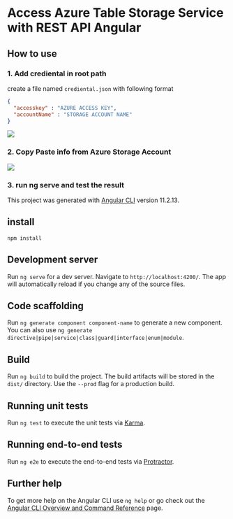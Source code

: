 # Access Azure Table Storage Service with REST API Angular
## How to use 
### 1. Add crediental in root path 
create a file named `crediental.json` with following format 

```json
{
  "accesskey" : "AZURE ACCESS KEY",
  "accountName" : "STORAGE ACCOUNT NAME"
}
```
![](https://i.imgur.com/0lW8wQD.png)

### 2. Copy Paste info from Azure Storage Account
![](https://i.imgur.com/RxohfiT.png)


### 3. run ng serve and test the result 

This project was generated with [Angular CLI](https://github.com/angular/angular-cli) version 11.2.13.

## install 
`npm install`

## Development server

Run `ng serve` for a dev server. Navigate to `http://localhost:4200/`. The app will automatically reload if you change any of the source files.

## Code scaffolding

Run `ng generate component component-name` to generate a new component. You can also use `ng generate directive|pipe|service|class|guard|interface|enum|module`.

## Build

Run `ng build` to build the project. The build artifacts will be stored in the `dist/` directory. Use the `--prod` flag for a production build.

## Running unit tests

Run `ng test` to execute the unit tests via [Karma](https://karma-runner.github.io).

## Running end-to-end tests

Run `ng e2e` to execute the end-to-end tests via [Protractor](http://www.protractortest.org/).

## Further help

To get more help on the Angular CLI use `ng help` or go check out the [Angular CLI Overview and Command Reference](https://angular.io/cli) page.
